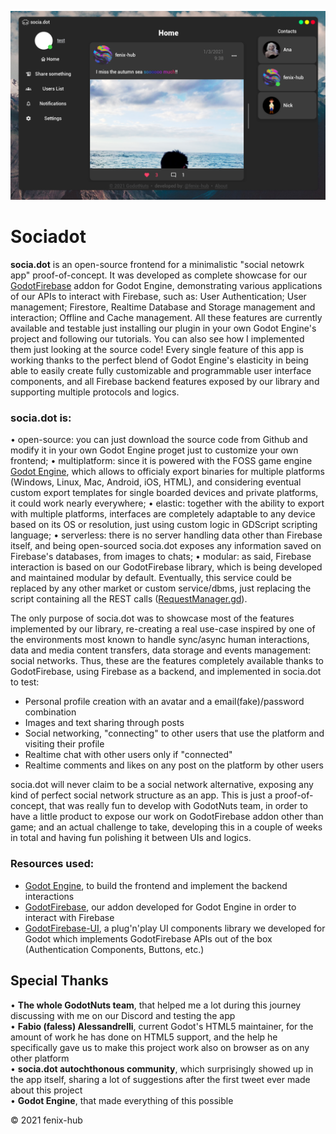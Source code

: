 ![home](./env/screenshots/home.png)

# Sociadot

**socia.dot** is an open-source frontend for a minimalistic "social netowrk app" proof-of-concept.
It was developed as complete showcase for our [GodotFirebase](https://github.com/GodotNuts/GodotFirebase) addon for Godot Engine, demonstrating various applications of our APIs to interact with Firebase, such as: User Authentication; User management; Firestore, Realtime Database and Storage management and interaction; Offline and Cache management. All these features are currently available and testable just installing our plugin in your own Godot Engine's project and following our tutorials. You can also see how I implemented them just looking at the source code!
Every single feature of this app is working thanks to the perfect blend of Godot Engine's elasticity in being able to easily create fully customizable and programmable user interface components, and all Firebase backend features exposed by our library and supporting multiple protocols and logics.

### socia.dot is:  
• open-source: you can just download the source code from Github and modify it in your own Godot Engine proget just to customize your own frontend;
• multiplatform: since it is powered with the FOSS game engine [Godot Engine](https://godotengine.org/), which allows to officialy export binaries for multiple platforms (Windows, Linux, Mac, Android, iOS, HTML), and considering eventual custom export templates for single boarded devices and private platforms, it could work nearly everywhere;
• elastic: together with the ability to export with multiple platforms, interfaces are completely adaptable to any device based on its OS or resolution, just using custom logic in GDScript scripting language;
• serverless: there is no server handling data other than Firebase itself, and being open-sourced socia.dot exposes any information saved on Firebase's databases, from images to chats;
• modular: as said, Firebase interaction is based on our GodotFirebase library, which is being developed and maintained modular by default. Eventually, this service could be replaced by any other market or custom service/dbms, just replacing the script containing all the REST calls ([RequestManager.gd](https://github.com/GodotNuts/FirebaseDemo-SociaDot/blob/main/main/scripts/requests_manager.gd)).

The only purpose of socia.dot was to showcase most of the features implemented by our library, re-creating a real use-case inspired by one of the environments most known to handle sync/async human interactions, data and media content transfers, data storage and events management: social networks.
Thus, these are the features completely available thanks to GodotFirebase, using Firebase as a backend, and implemented in socia.dot to test:
 
- Personal profile creation with an avatar and a email(fake)/password combination
- Images and text sharing through posts
- Social networking, "connecting" to other users that use the platform and visiting their profile
- Realtime chat with other users only if "connected"
- Realtime comments and likes on any post on the platform by other users

socia.dot will never claim to be a social network alternative, exposing any kind of perfect social network structure as an app. This is just a proof-of-concept, that was really fun to develop with GodotNuts team, in order to have a little product to expose our work on GodotFirebase addon other than game; and an actual challenge to take, developing this in a couple of weeks in total and having fun polishing it between UIs and logics.

### Resources used:  
- [Godot Engine](https://godotengine.org/), to build the frontend and implement the backend interactions
- [GodotFirebase](https://github.com/GodotNuts/GodotFirebase), our addon developed for Godot Engine in order to interact with Firebase
- [GodotFirebase-UI](https://github.com/GodotNuts/GodotFirebase-UI), a plug'n'play UI components library we developed for Godot which implements GodotFirebase APIs out of the box (Authentication Components, Buttons, etc.)

## Special Thanks  
• **The whole GodotNuts team**, that helped me a lot during this journey discussing with me on our Discord and testing the app  
• **Fabio (faless) Alessandrelli**, current Godot's HTML5 maintainer, for the amount of work he has done on HTML5 support, and the help he specifically gave us to make this project work also on browser as on any other platform  
• **socia.dot autochthonous community**, which surprisingly showed up in the app itself, sharing a lot of suggestions after the first tweet ever made about this project  
• **Godot Engine**, that made everything of this possible  

© 2021 fenix-hub
